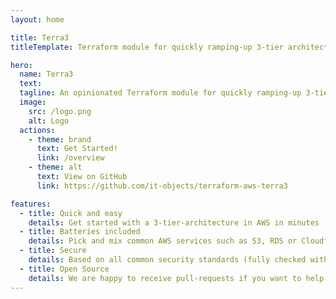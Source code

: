 ```yaml
---
layout: home

title: Terra3
titleTemplate: Terraform module for quickly ramping-up 3-tier architectures in AWS

hero:
  name: Terra3
  text:
  tagline: An opinionated Terraform module for quickly ramping-up 3-tier architectures in AWS
  image:
    src: /logo.png
    alt: Logo
  actions:
    - theme: brand
      text: Get Started!
      link: /overview
    - theme: alt
      text: View on GitHub
      link: https://github.com/it-objects/terraform-aws-terra3

features:
  - title: Quick and easy
    details: Get started with a 3-tier-architecture in AWS in minutes
  - title: Batteries included
    details: Pick and mix common AWS services such as S3, RDS or Cloudfront for your solution
  - title: Secure
    details: Based on all common security standards (fully checked with tfsec)
  - title: Open Source
    details: We are happy to receive pull-requests if you want to help us to improve Terra3!
---
```

